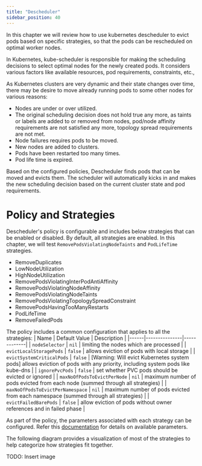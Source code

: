 ```yaml
---
title: "Descheduler"
sidebar_position: 40
---
```


In this chapter we will review how to use kubernetes descheduler to evict pods based on specific strategies, so that the pods can be rescheduled on optimal worker nodes.

In Kubernetes, kube-scheduler is responsible for making the scheduling decisions to select optimal nodes for the newly created pods. It considers various factors like available resources, pod requirements, constraints, etc., 

As Kubernetes clusters are very dynamic and their state changes over time, there may be desire to move already running pods to some other nodes for various reasons:

* Nodes are under or over utilized.
* The original scheduling decision does not hold true any more, as taints or labels are added to or removed from nodes, pod/node affinity requirements are not satisfied any more, topology spread requirements are not met.
* Node failures requires pods to be moved.
* New nodes are added to clusters.
* Pods have been restarted too many times.
* Pod life time is expired.


Based on the configured policies, Descheduler finds pods that can be moved and evicts them. The scheduler will automatically kicks in and makes the new scheduling decision based on the current cluster state and pod requirements. 

# Policy and Strategies

Descheduler's policy is configurable and includes below strategies that can be enabled or disabled. By default, all strategies are enabled. In this chapter, we will test `RemovePodsViolatingNodeTaints` and `PodLifeTime` strategies.

* RemoveDuplicates
* LowNodeUtilization
* HighNodeUtilization
* RemovePodsViolatingInterPodAntiAffinity
* RemovePodsViolatingNodeAffinity
* RemovePodsViolatingNodeTaints
* RemovePodsViolatingTopologySpreadConstraint
* RemovePodsHavingTooManyRestarts
* PodLifeTime
* RemoveFailedPods

The policy includes a common configuration that applies to all the strategies:
| Name | Default Value | Description |
|------|---------------|-------------|
| `nodeSelector` | `nil` | limiting the nodes which are processed |
| `evictLocalStoragePods` | `false` | allows eviction of pods with local storage |
| `evictSystemCriticalPods` | `false` | [Warning: Will evict Kubernetes system pods] allows eviction of pods with any priority, including system pods like kube-dns |
| `ignorePvcPods` | `false` | set whether PVC pods should be evicted or ignored |
| `maxNoOfPodsToEvictPerNode` | `nil` | maximum number of pods evicted from each node (summed through all strategies) |
| `maxNoOfPodsToEvictPerNamespace` | `nil` | maximum number of pods evicted from each namespace (summed through all strategies) |
| `evictFailedBarePods` | `false` | allow eviction of pods without owner references and in failed phase |

As part of the policy, the parameters associated with each strategy can be configured. Refer this [documentation](https://github.com/kubernetes-sigs/descheduler#policy-and-strategies) for details on available parameters.

The following diagram provides a visualization of most of the strategies to help categorize how strategies fit together.

TODO: Insert image
